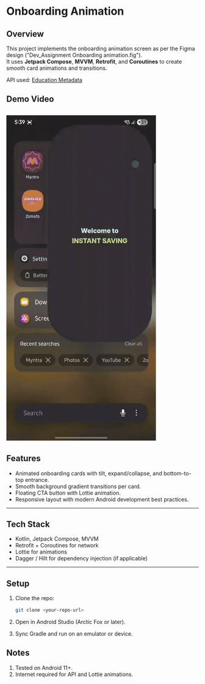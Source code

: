 # Onboarding Animation

## Overview
This project implements the onboarding animation screen as per the Figma design ("Dev_Assignment Onboarding animation.fig").  
It uses **Jetpack Compose**, **MVVM**, **Retrofit**, and **Coroutines** to create smooth card animations and transitions.

API used: [Education Metadata](https://myjar.app/_assets/shared/education-metadata.json)

## Demo Video
![Onboarding Animation](https://github.com/palak199/Jar-Animation/blob/main/onboarding.gif)
---

## Features
- Animated onboarding cards with tilt, expand/collapse, and bottom-to-top entrance.
- Smooth background gradient transitions per card.
- Floating CTA button with Lottie animation.
- Responsive layout with modern Android development best practices.

---

## Tech Stack
- Kotlin, Jetpack Compose, MVVM
- Retrofit + Coroutines for network
- Lottie for animations
- Dagger / Hilt for dependency injection (if applicable)

---

## Setup
1. Clone the repo:
   ```bash
   git clone <your-repo-url>
2. Open in Android Studio (Arctic Fox or later).

3. Sync Gradle and run on an emulator or device.

## Notes

1. Tested on Android 11+.
2. Internet required for API and Lottie animations.
